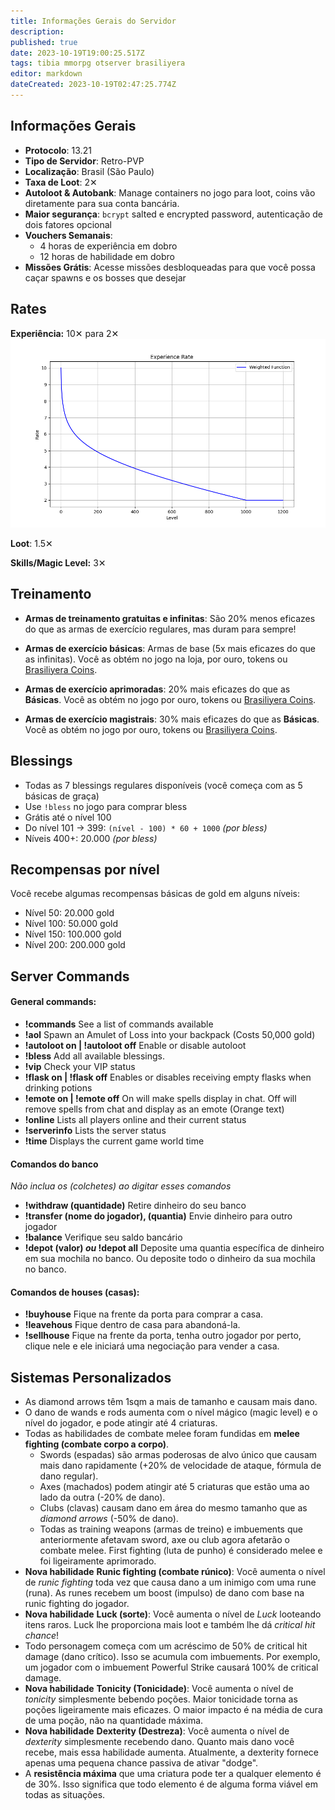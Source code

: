 ```yaml
---
title: Informações Gerais do Servidor
description: 
published: true
date: 2023-10-19T19:00:25.517Z
tags: tibia mmorpg otserver brasiliyera
editor: markdown
dateCreated: 2023-10-19T02:47:25.774Z
---
```


## Informações Gerais
- **Protocolo**: 13.21
- **Tipo de Servidor**: Retro-PVP
- **Localização**: Brasil (São Paulo)
- **Taxa de Loot**: 2✕
- **Autoloot & Autobank**: Manage containers no jogo para loot, coins vão diretamente para sua conta bancária.
- **Maior segurança**: `bcrypt` salted e encrypted password, autenticação de dois fatores opcional
- **Vouchers Semanais**:
  - 4 horas de experiência em dobro
  - 12 horas de habilidade em dobro
- **Missões Grátis**: Acesse missões desbloqueadas para que você possa caçar spawns e os bosses que desejar

## Rates

**Experiência:** 10✕ para 2✕
![exp-rate.png](/exp-rate.png)

**Loot**: 1.5✕

**Skills/Magic Level:** 3✕

## Treinamento

- **Armas de treinamento gratuitas e infinitas**: São 20% menos eficazes do que as armas de exercício regulares, mas duram para sempre!

- **Armas de exercício básicas**: Armas de base (5x mais eficazes do que as infinitas). Você as obtém no jogo na loja, por ouro, tokens ou [Brasiliyera Coins](https://Brasiliyera.com/shop).

- **Armas de exercício aprimoradas**: 20% mais eficazes do que as **Básicas**. Você as obtém no jogo por ouro, tokens ou [Brasiliyera Coins](https://Brasiliyera.com/shop).

- **Armas de exercício magistrais**: 30% mais eficazes do que as **Básicas**. Você as obtém no jogo por ouro, tokens ou [Brasiliyera Coins](https://Brasiliyera.com/shop).

## Blessings

- Todas as 7 blessings regulares disponíveis (você começa com as 5 básicas de graça)
- Use `!bless` no jogo para comprar bless
- Grátis até o nível 100
- Do nível 101 -> 399: `(nível - 100) * 60 + 1000` _(por bless)_
- Níveis 400+: 20.000 _(por bless)_

## Recompensas por nível

Você recebe algumas recompensas básicas de gold em alguns níveis:
- Nível 50: 20.000 gold
- Nível 100: 50.000 gold
- Nível 150: 100.000 gold
- Nível 200: 200.000 gold

## Server Commands
#### **General commands:**
-   **!commands**
See a list of commands available
-   **!aol**
Spawn an Amulet of Loss into your backpack (Costs 50,000 gold)
- **!autoloot on | !autoloot off**
Enable or disable autoloot
-   **!bless**
Add all available blessings.
-   **!vip**
Check your VIP status
-   **!flask on	 | !flask off**
Enables or disables receiving empty flasks when drinking potions
-   **!emote on	 | !emote off**
On will make spells display in chat.
Off will remove spells from chat and display as an emote (Orange text)
-   **!online**
Lists all players online and their current status
-   **!serverinfo**
Lists the server status
-   **!time**
Displays the current game world time

#### **Comandos do banco**
*Não inclua os (colchetes) ao digitar esses comandos*
-   **!withdraw (quantidade)**
Retire dinheiro do seu banco
- **!transfer (nome do jogador), (quantia)**
Envie dinheiro para outro jogador
-   **!balance**
Verifique seu saldo bancário
- **!depot (valor) *ou* !depot all**
Deposite uma quantia específica de dinheiro em sua mochila no banco.
Ou deposite todo o dinheiro da sua mochila no banco.

#### **Comandos de houses (casas):**
-   **!buyhouse**
Fique na frente da porta para comprar a casa.
-   **!leavehous**
Fique dentro de casa para abandoná-la.
- **!sellhouse**
Fique na frente da porta, tenha outro jogador por perto, clique nele e ele iniciará uma negociação para vender a casa.

## Sistemas Personalizados
- As diamond arrows têm 1sqm a mais de tamanho e causam mais dano.
- O dano de wands e rods aumenta com o nível mágico (magic level) e o nível do jogador, e pode atingir até 4 criaturas.
- Todas as habilidades de combate melee foram fundidas em **melee fighting (combate corpo a corpo)**.
  - Swords (espadas) são armas poderosas de alvo único que causam mais dano rapidamente
    (+20% de velocidade de ataque, fórmula de dano regular).
  - Axes (machados) podem atingir até 5 criaturas que estão uma ao lado da outra
    (-20% de dano).
  - Clubs (clavas) causam dano em área do mesmo tamanho que as _diamond arrows_
    (-50% de dano).
  - Todas as training weapons (armas de treino) e imbuements que anteriormente afetavam sword, axe ou club agora afetarão o combate melee. First fighting (luta de punho) é considerado melee e foi ligeiramente aprimorado.
- **Nova habilidade**  **Runic fighting (combate rúnico)**: Você aumenta o nível de _runic fighting_ toda vez que causa dano a um inimigo com uma rune (runa). As runes recebem um boost (impulso) de dano com base na runic fighting do jogador.
- **Nova habilidade**  **Luck (sorte)**: Você aumenta o nível de _Luck_ looteando itens raros. Luck lhe proporciona mais loot e também lhe dá _critical hit chance_!
- Todo personagem começa com um acréscimo de 50% de critical hit damage (dano crítico). Isso se acumula com imbuements. Por exemplo, um jogador com o imbuement Powerful Strike causará 100% de critical damage.
- **Nova habilidade**  **Tonicity (Tonicidade)**: Você aumenta o nível de _tonicity_ simplesmente bebendo poções. Maior tonicidade torna as poções ligeiramente mais eficazes. O maior impacto é na média de cura de uma poção, não na quantidade máxima.
- **Nova habilidade**  **Dexterity (Destreza)**: Você aumenta o nível de _dexterity_ simplesmente recebendo dano. Quanto mais dano você recebe, mais essa habilidade aumenta. Atualmente, a dexterity fornece apenas uma pequena chance passiva de ativar "dodge".
- A **resistência máxima** que uma criatura pode ter a qualquer elemento é de 30%. Isso significa que todo elemento é de alguma forma viável em todas as situações.